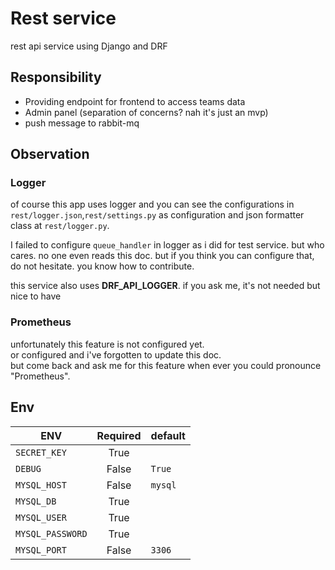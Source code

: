 # Rest service

rest api service using Django and DRF 

## Responsibility

- Providing endpoint for frontend to access teams data
- Admin panel (separation of concerns? nah it's just an mvp) 
- push message to rabbit-mq

<!-- ## How to use -->
<!--  -->
<!-- ### Docker -->
<!--  -->
<!-- use docker to create and run image\ -->
<!-- 1.create docker image\ -->
<!-- `docker build -t rest-service .` -->
<!--  -->

## Observation

### Logger

of course this app uses logger and you can see the configurations in `rest/logger.json`,`rest/settings.py` as configuration and json formatter class at `rest/logger.py`.

I failed to configure `queue_handler` in logger as i did for test service.
but who cares. no one even reads this doc.
but if you think you can configure that, do not hesitate. you know how to contribute. 


this service also uses **DRF_API_LOGGER**. if you ask me, it's not needed but nice to have

### Prometheus
unfortunately this feature is not configured yet.\
or configured and i've forgotten to update this doc.\
but come back and ask me for this feature when ever you could pronounce "Prometheus".

## Env

|ENV            |Required   |default        |
|-----------    |  :-----:  |---------------|
|`SECRET_KEY`   |True       |               |
|`DEBUG`        |False      |`True`         |
|`MYSQL_HOST`   |False      |`mysql`        |
|`MYSQL_DB`     |True       |               |
|`MYSQL_USER`   |True       |               |
|`MYSQL_PASSWORD`|True       |               |
|`MYSQL_PORT`   |False      |`3306`         |
